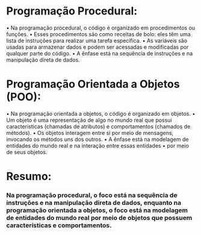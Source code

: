 # Programação Procedural:

•	Na programação procedural, o código é organizado em procedimentos ou funções.
•	Esses procedimentos são como receitas de bolo: eles têm uma lista de instruções para realizar uma tarefa específica.
•	As variáveis são usadas para armazenar dados e podem ser acessadas e modificadas por qualquer parte do código.
•	A ênfase está na sequência de instruções e na manipulação direta de dados.

# Programação Orientada a Objetos (POO):

•	Na programação orientada a objetos, o código é organizado em objetos.
•	Um objeto é uma representação de algo no mundo real que possui características (chamadas de atributos) e comportamentos (chamados de métodos).
•	Os objetos interagem entre si por meio de mensagens, invocando os métodos uns dos outros.
•	A ênfase está na modelagem de entidades do mundo real e na interação entre essas entidades 
•	por meio de seus objetos.

# Resumo: 

### Na programação procedural, o foco está na sequência de instruções e na manipulação direta de dados, enquanto na programação orientada a objetos, o foco está na modelagem de entidades do mundo real por meio de objetos que possuem características e comportamentos.
